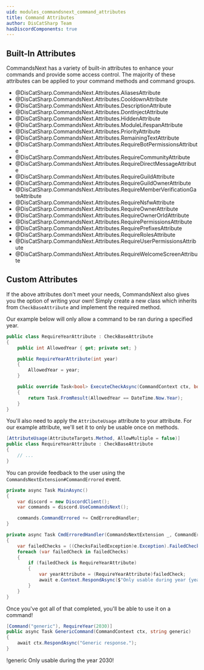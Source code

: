 ```yaml
---
uid: modules_commandsnext_command_attributes
title: Command Attributes
author: DisCatSharp Team
hasDiscordComponents: true
---
```


## Built-In Attributes

CommandsNext has a variety of built-in attributes to enhance your commands and provide some access control.
The majority of these attributes can be applied to your command methods and command groups.

-   @DisCatSharp.CommandsNext.Attributes.AliasesAttribute
-   @DisCatSharp.CommandsNext.Attributes.CooldownAttribute
-   @DisCatSharp.CommandsNext.Attributes.DescriptionAttribute
-   @DisCatSharp.CommandsNext.Attributes.DontInjectAttribute
-   @DisCatSharp.CommandsNext.Attributes.HiddenAttribute
-   @DisCatSharp.CommandsNext.Attributes.ModuleLifespanAttribute
-   @DisCatSharp.CommandsNext.Attributes.PriorityAttribute
-   @DisCatSharp.CommandsNext.Attributes.RemainingTextAttribute
-   @DisCatSharp.CommandsNext.Attributes.RequireBotPermissionsAttribute
-   @DisCatSharp.CommandsNext.Attributes.RequireCommunityAttribute
-   @DisCatSharp.CommandsNext.Attributes.RequireDirectMessageAttribute
-   @DisCatSharp.CommandsNext.Attributes.RequireGuildAttribute
-   @DisCatSharp.CommandsNext.Attributes.RequireGuildOwnerAttribute
-   @DisCatSharp.CommandsNext.Attributes.RequireMemberVerificationGateAttribute
-   @DisCatSharp.CommandsNext.Attributes.RequireNsfwAttribute
-   @DisCatSharp.CommandsNext.Attributes.RequireOwnerAttribute
-   @DisCatSharp.CommandsNext.Attributes.RequireOwnerOrIdAttribute
-   @DisCatSharp.CommandsNext.Attributes.RequirePermissionsAttribute
-   @DisCatSharp.CommandsNext.Attributes.RequirePrefixesAttribute
-   @DisCatSharp.CommandsNext.Attributes.RequireRolesAttribute
-   @DisCatSharp.CommandsNext.Attributes.RequireUserPermissionsAttribute
-   @DisCatSharp.CommandsNext.Attributes.RequireWelcomeScreenAttribute

## Custom Attributes

If the above attributes don't meet your needs, CommandsNext also gives you the option of writing your own!
Simply create a new class which inherits from `CheckBaseAttribute` and implement the required method.

Our example below will only allow a command to be ran during a specified year.

```cs
public class RequireYearAttribute : CheckBaseAttribute
{
    public int AllowedYear { get; private set; }

    public RequireYearAttribute(int year)
    {
        AllowedYear = year;
    }

    public override Task<bool> ExecuteCheckAsync(CommandContext ctx, bool help)
    {
        return Task.FromResult(AllowedYear == DateTime.Now.Year);
    }
}
```

You'll also need to apply the `AttributeUsage` attribute to your attribute.
For our example attribute, we'll set it to only be usable once on methods.

```cs
[AttributeUsage(AttributeTargets.Method, AllowMultiple = false)]
public class RequireYearAttribute : CheckBaseAttribute
{
    // ...
}
```

You can provide feedback to the user using the `CommandsNextExtension#CommandErrored` event.

```cs
private async Task MainAsync()
{
    var discord = new DiscordClient();
	var commands = discord.UseCommandsNext();

	commands.CommandErrored += CmdErroredHandler;
}

private async Task CmdErroredHandler(CommandsNextExtension _, CommandErrorEventArgs e)
{
    var failedChecks = ((ChecksFailedException)e.Exception).FailedChecks;
    foreach (var failedCheck in failedChecks)
    {
        if (failedCheck is RequireYearAttribute)
        {
            var yearAttribute = (RequireYearAttribute)failedCheck;
            await e.Context.RespondAsync($"Only usable during year {yearAttribute.AllowedYear}.");
        }
    }
}
```

Once you've got all of that completed, you'll be able to use it on a command!

```cs
[Command("generic"), RequireYear(2030)]
public async Task GenericCommand(CommandContext ctx, string generic)
{
    await ctx.RespondAsync("Generic response.");
}
```

<discord-messages>
    <discord-message profile="user">
        !generic
    </discord-message>
    <discord-message profile="dcs">
        Only usable during the year 2030!
    </discord-message>
</discord-messages>
